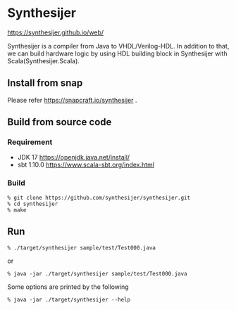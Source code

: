 # Synthesijer
https://synthesijer.github.io/web/

Synthesijer is a compiler from Java to VHDL/Verilog-HDL.
In addition to that, we can build hardware logic by using HDL building block in Synthesijer with Scala(Synthesijer.Scala).

## Install from snap
Please refer https://snapcraft.io/synthesijer .

## Build from source code
### Requirement

* JDK 17 https://openjdk.java.net/install/
* sbt 1.10.0 https://www.scala-sbt.org/index.html

### Build

    % git clone https://github.com/synthesijer/synthesijer.git
    % cd synthesijer
    % make

## Run

    % ./target/synthesijer sample/test/Test000.java

or 

    % java -jar ./target/synthesijer sample/test/Test000.java

Some options are printed by the following

    % java -jar ./target/synthesijer --help

